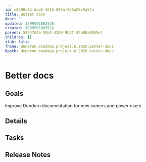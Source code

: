 ```yaml
---
id: c8690c83-dae2-4d16-849a-555a25c5a57a
title: Better docs
desc: ''
updated: 1599501863528
created: 1599501863528
parent: 58247dfb-55b4-4269-9b37-42a90a0045ef
children: []
stub: false
fname: dendron.roadmap.project.n.2020.better-docs
hpath: dendron.roadmap.project.n.2020.better-docs
---
```

# Better docs

## Goals

Improve Dendorn documentation for new comers and power users

## Details

## Tasks

## Release Notes

